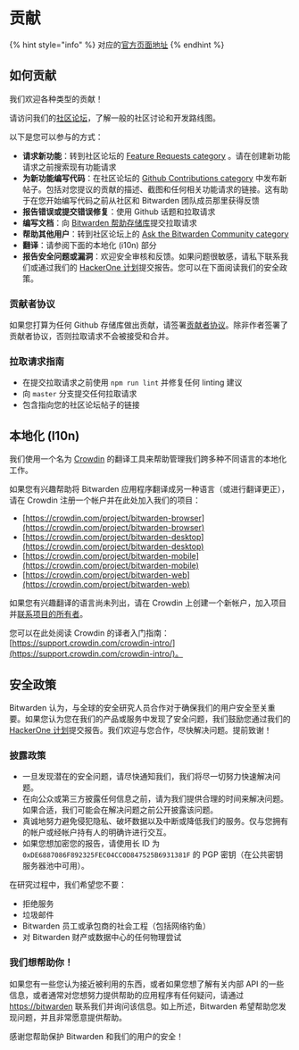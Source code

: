 # 贡献

{% hint style="info" %}
对应的[官方页面地址](https://contributing.bitwarden.com/contributing/)
{% endhint %}

## 如何贡献 <a href="#how-to-contribute" id="how-to-contribute"></a>

我们欢迎各种类型的贡献！

请访问我们的[社区论坛](https://community.bitwarden.com/)，了解一般的社区讨论和开发路线图。

以下是您可以参与的方式：

* **请求新功能**：转到社区论坛的 [Feature Requests category](https://community.bitwarden.com/c/feature-requests/) 。请在创建新功能请求之前搜索现有功能请求
* **为新功能编写代码**：在社区论坛的 [Github Contributions category](https://community.bitwarden.com/c/github-contributions/) 中发布新帖子。包括对您提议的贡献的描述、截图和任何相关功能请求的链接。这有助于在您开始编写代码之前从社区和 Bitwarden 团队成员那里获得反馈
* **报告错误或提交错误修复**：使用 Github 话题和拉取请求
* **编写文档**：向 [Bitwarden 帮助存储库](https://github.com/bitwarden/help)提交拉取请求
* **帮助其他用户**：转到社区论坛上的 [Ask the Bitwarden Community category](https://community.bitwarden.com/c/support/)&#x20;
* **翻译**：请参阅下面的本地化 (i10n) 部分
* **报告安全问题或漏洞**：欢迎安全审核和反馈。如果问题很敏感，请私下联系我们或通过我们的 [HackerOne 计划](https://hackerone.com/bitwarden/)提交报告。您可以在下面阅读我们的安全政策。

### 贡献者协议 <a href="#contributor-agreement" id="contributor-agreement"></a>

如果您打算为任何 Github 存储库做出贡献，请签署[贡献者协议](https://cla-assistant.io/bitwarden/clients)。除非作者签署了贡献者协议，否则拉取请求不会被接受和合并。

### 拉取请求指南 <a href="#pull-request-guidelines" id="pull-request-guidelines"></a>

* 在提交拉取请求之前使用 `npm run lint` 并修复任何 linting 建议
* 向 `master` 分支提交任何拉取请求
* 包含指向您的社区论坛帖子的链接

## 本地化 (l10n) <a href="#localization-l10n" id="localization-l10n"></a>

我们使用一个名为 [Crowdin](https://crowdin.com/) 的翻译工具来帮助管理我们跨多种不同语言的本地化工作。

如果您有兴趣帮助将 Bitwarden 应用程序翻译成另一种语言（或进行翻译更正），请在 Crowdin 注册一个帐户并在此处加入我们的项目：

* [https://crowdin.com/project/bitwarden-browser](https://crowdin.com/project/bitwarden-browser)
* [https://crowdin.com/project/bitwarden-desktop](https://crowdin.com/project/bitwarden-desktop)
*  [https://crowdin.com/project/bitwarden-mobile](https://crowdin.com/project/bitwarden-mobile)
*  [https://crowdin.com/project/bitwarden-web](https://crowdin.com/project/bitwarden-web)

如果您有兴趣翻译的语言尚未列出，请在 Crowdin 上创建一个新帐户，加入项目并[联系项目的所有者](https://crowdin.com/profile/dwbit)。

您可以在此处阅读 Crowdin 的译者入门指南：[https://support.crowdin.com/crowdin-intro/](https://support.crowdin.com/crowdin-intro/)。

## 安全政策 <a href="#security-policy" id="security-policy"></a>

Bitwarden 认为，与全球的安全研究人员合作对于确保我们的用户安全至关重要。如果您认为您在我们的产品或服务中发现了安全问题，我们鼓励您通过我们的 [HackerOne 计划](https://hackerone.com/bitwarden/)提交报告。我们欢迎与您合作，尽快解决问题。提前致谢！

### 披露政策 <a href="#disclosure-policy" id="disclosure-policy"></a>

* 一旦发现潜在的安全问题，请尽快通知我们，我们将尽一切努力快速解决问题。
* 在向公众或第三方披露任何信息之前，请为我们提供合理的时间来解决问题。如果合适，我们可能会在解决问题之前公开披露该问题。
* 真诚地努力避免侵犯隐私、破坏数据以及中断或降低我们的服务。仅与您拥有的帐户或经帐户持有人的明确许进行交互。
* 如果您想加密您的报告，请使用长 ID 为 `0xDE6887086F892325FEC04CC0D847525B6931381F` 的 PGP 密钥（在公共密钥服务器池中可用）。

在研究过程中，我们希望您不要：

* 拒绝服务
* 垃圾邮件
* Bitwarden 员工或承包商的社会工程（包括网络钓鱼）
* 对 Bitwarden 财产或数据中心的任何物理尝试

### 我们想帮助你！ <a href="#we-want-to-help-you" id="we-want-to-help-you"></a>

如果您有一些您认为接近被利用的东西，或者如果您想了解有关内部 API 的一些信息，或者通常对您想努力提供帮助的应用程序有任何疑问，请通过 [https://bitwarden](https://bitwarden.com/contact) 联系我们并询问该信息。如上所述，Bitwarden 希望帮助您发现问题，并且非常愿意提供帮助。

感谢您帮助保护 Bitwarden 和我们的用户的安全！

